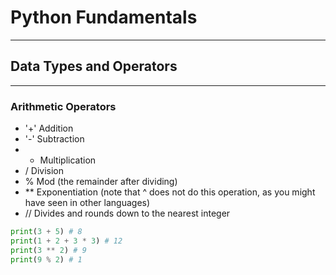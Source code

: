 # Python Fundamentals
----


## Data Types and Operators 
---
### Arithmetic Operators

* '+' Addition
* '-' Subtraction
* * Multiplication
* / Division
* % Mod (the remainder after dividing)
* ** Exponentiation (note that ^ does not do this operation, as you might have seen in other languages)
* // Divides and rounds down to the nearest integer

```py
print(3 + 5) # 8
print(1 + 2 + 3 * 3) # 12
print(3 ** 2) # 9
print(9 % 2) # 1
```
